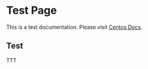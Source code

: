 # Test Page

This is a test documentation. Please visit [Centos Docs](https://www.centos.org/docs/).


## Test

TTT
